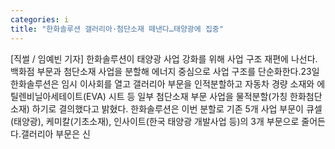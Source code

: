 ```yaml
---
categories: i
title: "한화솔루션 갤러리아·첨단소재 떼낸다…태양광에 집중"
---
```

[직썰 / 임예빈 기자] 한화솔루션이 태양광 사업 강화를 위해 사업 구조 재편에 나선다. 백화점 부문과 첨단소재 사업을 분할해 에너지 중심으로 사업 구조를 단순화한다.23일 한화솔루션은 임시 이사회를 열고 갤러리아 부문을 인적분할하고 자동차 경량 소재와 에틸렌비닐아세테이트(EVA) 시트 등 일부 첨단소재 부문 사업을 물적분할(가칭 한화첨단소재) 하기로 결의했다고 밝혔다. 한화솔루션은 이번 분할로 기존 5개 사업 부문이 큐셀(태양광), 케미칼(기초소재), 인사이트(한국 태양광 개발사업 등)의 3개 부문으로 줄어든다.갤러리아 부문은 신